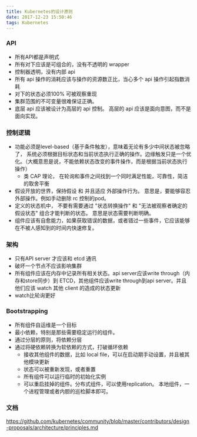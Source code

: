 ```yaml
---
title: Kubernetes的设计原则
date: 2017-12-23 15:50:46
tags: Kubernetes
---
```

### API
* 所有API都是声明式
* 所有对下应该是可组合的，没有不透明的 wrapper
* 控制器透明，没有内部 api
* 所有 api 操作的消耗应该与操作的资源数正比，当心多个 api 操作引起指数消耗
* 对下的状态必须100% 可被观察重现
* 集群范围的不可变量很难保证正确。
* 底层 api 应该被设计为高层的 api 控制。 高层的 api 应该是面向意图，而不是面向实现。

### 控制逻辑
* 功能必须是level-based（基于条件触发），意味着无论有多少中间状态被忽略了， 系统必须根据目标状态和当前状态执行正确的操作。边缘触发只是一个优化。（大概意思是说，不能依赖状态改变的事件操作，而是根据当前状态执行操作）
	* 类 CAP 理论， 在轮询和事件之间找到一个同时满足性能，可靠性，简洁 的取舍平衡
* 假设开放的世界，保持假设 和 并且适应 外部操作行为。 意思是，要能够容忍外部操作。例如手动删除 rc 控制的pod。
* 定义的状态机中， 不要有需要通过 "状态转换操作" 和 "无法被观察者确定的假设状态" 组合才能判断的状态。 意思是状态需要判断明确。
* 组件应该有自愈能力，如果获取错误的数据，或者错过一些事件，它应该能够在不被人感知到的时间内快速修复。

### 架构
* 只有API server 才应该和 etcd 通讯
* 破坏一个节点不应该影响集群
* 所有组件应该在内存中记录所有相关状态。api server应该write through（内存和store同步）到 ETCD，其他组件应该write through到api server。并且他们应该 watch 其他 client 的造成的状态更新
* watch比轮询更好

### Bootstrapping
* 所有组件自运维是一个目标
* 最小依赖，特别是那些需要稳定运行的组件。
* 通过分层的原则，将依赖分层
* 通过将硬依赖转换为软依赖的方式，打破循环依赖
	* 接收其他组件的数据，比如 local file，可以在启动期手动设置，并且被其他模块更新
	* 状态可以被重新发现，或者重置
	* 所有组件可以运行临时的初始化实例
	* 可以重启挂掉的组件。分布式组件，可以使用replication。 本地组件，一个进程管理或者内胆的巡检脚本即可。

### 文档
https://github.com/kubernetes/community/blob/master/contributors/design-proposals/architecture/principles.md